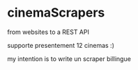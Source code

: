 cinemaScrapers
==============

from websites to a REST API

supporte presentement 12 cinemas :)

my intention is to write un scraper billingue
